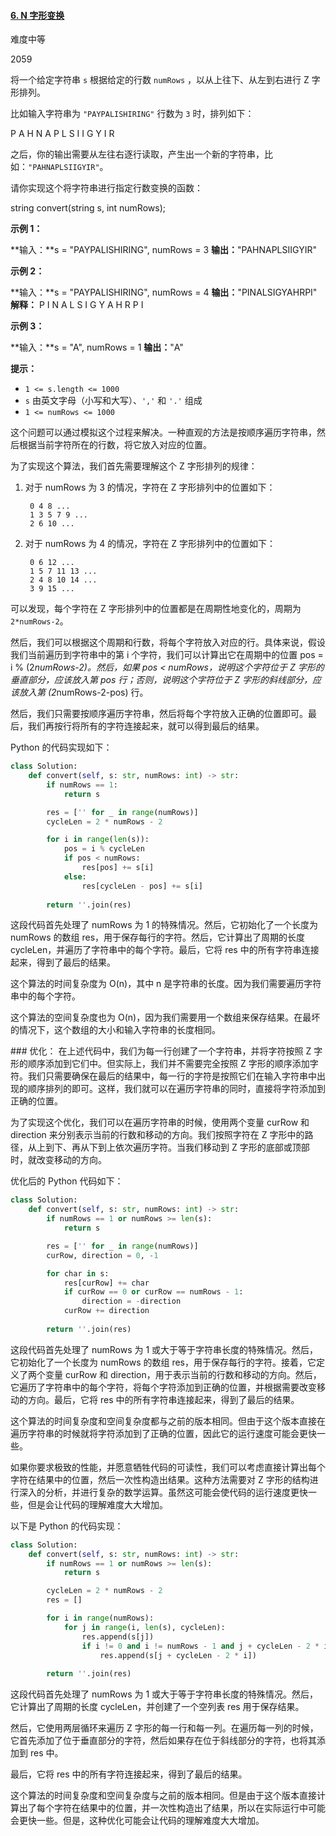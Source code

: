 #### [6. N 字形变换](https://leetcode.cn/problems/zigzag-conversion/)

难度中等

2059

将一个给定字符串 `s` 根据给定的行数 `numRows` ，以从上往下、从左到右进行 Z 字形排列。

比如输入字符串为 `"PAYPALISHIRING"` 行数为 `3` 时，排列如下：

P A H N
A P L S I I G
Y I R

之后，你的输出需要从左往右逐行读取，产生出一个新的字符串，比如：`"PAHNAPLSIIGYIR"`。

请你实现这个将字符串进行指定行数变换的函数：

string convert(string s, int numRows);

**示例 1：**

**输入：**s = "PAYPALISHIRING", numRows = 3
**输出：**"PAHNAPLSIIGYIR"

**示例 2：**

**输入：**s = "PAYPALISHIRING", numRows = 4
**输出：**"PINALSIGYAHRPI"
**解释：**
P I N
A L S I G
Y A H R
P I

**示例 3：**

**输入：**s = "A", numRows = 1
**输出：**"A"

**提示：**

- `1 <= s.length <= 1000`
- `s` 由英文字母（小写和大写）、`','` 和 `'.'` 组成
- `1 <= numRows <= 1000`

这个问题可以通过模拟这个过程来解决。一种直观的方法是按顺序遍历字符串，然后根据当前字符所在的行数，将它放入对应的位置。

为了实现这个算法，我们首先需要理解这个 Z 字形排列的规律：

1. 对于 numRows 为 3 的情况，字符在 Z 字形排列中的位置如下：

        0 4 8 ...
        1 3 5 7 9 ...
        2 6 10 ...

2. 对于 numRows 为 4 的情况，字符在 Z 字形排列中的位置如下：

        0 6 12 ...
        1 5 7 11 13 ...
        2 4 8 10 14 ...
        3 9 15 ...
        
可以发现，每个字符在 Z 字形排列中的位置都是在周期性地变化的，周期为 `2*numRows-2`。

然后，我们可以根据这个周期和行数，将每个字符放入对应的行。具体来说，假设我们当前遍历到字符串中的第 i 个字符，我们可以计算出它在周期中的位置 pos = i % (2*numRows-2)。然后，如果 pos < numRows，说明这个字符位于 Z 字形的垂直部分，应该放入第 pos 行；否则，说明这个字符位于 Z 字形的斜线部分，应该放入第 (2*numRows-2-pos) 行。

然后，我们只需要按顺序遍历字符串，然后将每个字符放入正确的位置即可。最后，我们再按行将所有的字符连接起来，就可以得到最后的结果。

Python 的代码实现如下：

```python
class Solution:
    def convert(self, s: str, numRows: int) -> str:
        if numRows == 1:
            return s

        res = ['' for _ in range(numRows)]
        cycleLen = 2 * numRows - 2

        for i in range(len(s)):
            pos = i % cycleLen
            if pos < numRows:
                res[pos] += s[i]
            else:
                res[cycleLen - pos] += s[i]
        
        return ''.join(res)
```

这段代码首先处理了 numRows 为 1 的特殊情况。然后，它初始化了一个长度为 numRows 的数组 res，用于保存每行的字符。然后，它计算出了周期的长度 cycleLen，并遍历了字符串中的每个字符。最后，它将 res 中的所有字符串连接起来，得到了最后的结果。

这个算法的时间复杂度为 O(n)，其中 n 是字符串的长度。因为我们需要遍历字符串中的每个字符。

这个算法的空间复杂度也为 O(n)，因为我们需要用一个数组来保存结果。在最坏的情况下，这个数组的大小和输入字符串的长度相同。


### 优化：
在上述代码中，我们为每一行创建了一个字符串，并将字符按照 Z 字形的顺序添加到它们中。但实际上，我们并不需要完全按照 Z 字形的顺序添加字符。我们只需要确保在最后的结果中，每一行的字符是按照它们在输入字符串中出现的顺序排列的即可。这样，我们就可以在遍历字符串的同时，直接将字符添加到正确的位置。

为了实现这个优化，我们可以在遍历字符串的时候，使用两个变量 curRow 和 direction 来分别表示当前的行数和移动的方向。我们按照字符在 Z 字形中的路径，从上到下、再从下到上依次遍历字符。当我们移动到 Z 字形的底部或顶部时，就改变移动的方向。

优化后的 Python 代码如下：

```python
class Solution:
    def convert(self, s: str, numRows: int) -> str:
        if numRows == 1 or numRows >= len(s):
            return s

        res = ['' for _ in range(numRows)]
        curRow, direction = 0, -1

        for char in s:
            res[curRow] += char
            if curRow == 0 or curRow == numRows - 1:
                direction = -direction
            curRow += direction
        
        return ''.join(res)
```

这段代码首先处理了 numRows 为 1 或大于等于字符串长度的特殊情况。然后，它初始化了一个长度为 numRows 的数组 res，用于保存每行的字符。接着，它定义了两个变量 curRow 和 direction，用于表示当前的行数和移动的方向。然后，它遍历了字符串中的每个字符，将每个字符添加到正确的位置，并根据需要改变移动的方向。最后，它将 res 中的所有字符串连接起来，得到了最后的结果。

这个算法的时间复杂度和空间复杂度都与之前的版本相同。但由于这个版本直接在遍历字符串的时候就将字符添加到了正确的位置，因此它的运行速度可能会更快一些。

如果你要求极致的性能，并愿意牺牲代码的可读性，我们可以考虑直接计算出每个字符在结果中的位置，然后一次性构造出结果。这种方法需要对 Z 字形的结构进行深入的分析，并进行复杂的数学运算。虽然这可能会使代码的运行速度更快一些，但是会让代码的理解难度大大增加。

以下是 Python 的代码实现：

```python
class Solution:
    def convert(self, s: str, numRows: int) -> str:
        if numRows == 1 or numRows >= len(s):
            return s

        cycleLen = 2 * numRows - 2
        res = []

        for i in range(numRows):
            for j in range(i, len(s), cycleLen):
                res.append(s[j])
                if i != 0 and i != numRows - 1 and j + cycleLen - 2 * i < len(s):
                    res.append(s[j + cycleLen - 2 * i])
        
        return ''.join(res)
```

这段代码首先处理了 numRows 为 1 或大于等于字符串长度的特殊情况。然后，它计算出了周期的长度 cycleLen，并创建了一个空列表 res 用于保存结果。

然后，它使用两层循环来遍历 Z 字形的每一行和每一列。在遍历每一列的时候，它首先添加了位于垂直部分的字符，然后如果存在位于斜线部分的字符，也将其添加到 res 中。

最后，它将 res 中的所有字符连接起来，得到了最后的结果。

这个算法的时间复杂度和空间复杂度与之前的版本相同。但是由于这个版本直接计算出了每个字符在结果中的位置，并一次性构造出了结果，所以在实际运行中可能会更快一些。但是，这种优化可能会让代码的理解难度大大增加。